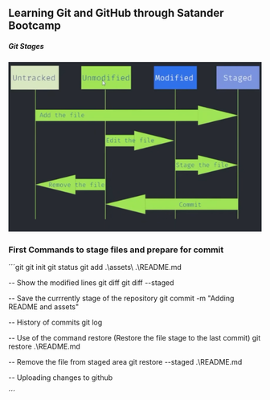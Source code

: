 ## Learning Git and GitHub through Satander Bootcamp

<h5>Git Stages</h5>

![Stages](assets/image.png)

### First Commands to stage files and prepare for commit

´´´git
git init
git status
git add .\assets\ .\README.md

-- Show the modified lines
git diff
git diff --staged

-- Save the currrently stage of the repository
git commit -m "Adding README and assets"

-- History of commits
git log

-- Use of the command restore (Restore the file stage to the last commit)
git restore .\README.md 

-- Remove the file from staged area
git restore --staged .\README.md

-- Uploading changes to github

´´´

